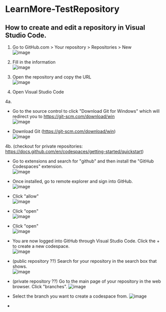 # LearnMore-TestRepository

## How to create and edit a repository in Visual Studio Code.

1. Go to GitHub.com > Your repository > Repositories > New <br>
  ![image](https://user-images.githubusercontent.com/81631818/184918646-af3acdea-74ea-46d0-8b1f-feaa4521a5bb.png)

2. Fill in the information <br>
  ![image](https://user-images.githubusercontent.com/81631818/184918190-98539bfe-7f31-42bd-a5d4-332a7a7ae5e5.png)
  
3. Open the repository and copy the URL <br>
  ![image](https://user-images.githubusercontent.com/81631818/184920185-8a40d564-dcb9-4659-bc23-fe9f26bfb9b9.png)
  
4. Open Visual Studio Code
 
4a. 
- Go to the source control to click "Download Git for Windows" which will redirect you to https://git-scm.com/download/win <br>
    ![image](https://user-images.githubusercontent.com/81631818/184920978-a96c31fc-294a-4079-b024-993df7532fb4.png)

- Download Git (https://git-scm.com/download/win) <br>
  ![image](https://user-images.githubusercontent.com/81631818/184964583-db11f457-be82-416a-a5e9-6fc0d8ec4d46.png)

4b. (checkout for private repositories: https://docs.github.com/en/codespaces/getting-started/quickstart)
- Go to extensions and search for "github" and then install the "GitHub Codespaces" extension. <br>
  ![image](https://user-images.githubusercontent.com/81631818/184967426-036f41ba-8ee9-4bb2-9ec8-3e1f6f4f383e.png)

- Once installed, go to remote explorer and sign into GitHub. <br>
  ![image](https://user-images.githubusercontent.com/81631818/184976529-ccb7288a-8de3-44e7-b8a5-36eaa98b3484.png)

- Click "allow" <br>
  ![image](https://user-images.githubusercontent.com/81631818/184977137-ad2efee6-0faf-45f8-8bb4-6c5e2f63b985.png)

- Click "open" <br>
  ![image](https://user-images.githubusercontent.com/81631818/184977273-84be4d74-18d6-455e-9288-bbd1cfb57a9d.png)

- Click "open" <br>
  ![image](https://user-images.githubusercontent.com/81631818/184977412-0fb8d246-7072-4457-8ecd-2318e5b5470b.png)

- You are now logged into GitHub through Visual Studio Code. Click the + to create a new codespace. <br>
  ![image](https://user-images.githubusercontent.com/81631818/184977668-963d4d31-82db-4b12-822a-f958373a66ba.png)

- (public repository ??) Search for your repository in the search box that shows. <br>
  ![image](https://user-images.githubusercontent.com/81631818/184977937-e5049be9-3b3e-4a01-b052-42a9452182ef.png)

- (private repository ??) Go to the main page of your repository in the web browser. Click "branches".
  ![image](https://user-images.githubusercontent.com/81631818/184979126-2fd2f116-d3ff-49d1-bc41-4bc87b4f72af.png)

-  Select the branch you want to create a codespace from.
  ![image](https://user-images.githubusercontent.com/81631818/184979792-921c4496-21e3-44be-9df9-b9bdaf48db92.png)

- 



